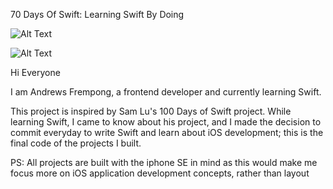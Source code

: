 70 Days Of Swift:
Learning Swift By Doing

![Alt Text](https://media.giphy.com/media/l0HlVBItPYXI7aMk8/giphy.gif)

![Alt Text](https://media.giphy.com/media/l0HlVBItPYXI7aMk8/giphy.gif)

Hi Everyone

I am Andrews Frempong, a frontend developer and currently learning Swift.

This project is inspired by Sam Lu's 100 Days of Swift project. While learning Swift, I came to know about his project, and I made the decision to commit everyday to write Swift and learn about iOS development; this is the final code of the projects I built.

PS: All projects are built with the iphone SE in mind as this would make me focus more on iOS application development
concepts, rather than layout
